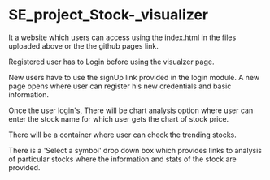 # SE_project_Stock-_visualizer
It a website which users can access using the index.html in the files uploaded above or the the github pages link.

Registered user has to Login before using the visualzer page.

New users have to use the signUp link provided in the login module. A new page opens where user can register his new credentials and basic information.

Once the user login's, There will be chart analysis option where user can enter the stock name for which user gets the chart of stock price.

There will be a container where user can check the trending stocks.

There is a 'Select a symbol' drop down box which provides links to analysis of particular stocks where the information and stats of the stock are provided.
